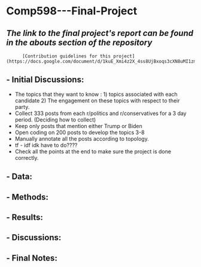 # Comp598---Final-Project

##  *The link to the final project's report can be found in the abouts section of the repository*  
          [Contribution guidelines for this project](https://docs.google.com/document/d/1kuE_Xmi4z2X_4ss8UjBxoqs3cXN8uMI1zmQsqeBMYsE/edit)

## - Initial Discussions:
* The topics that they want to know : 1) topics associated with each candidate 2) The engagement on these topics with respect to their party.  
* Collect 333 posts from each r/politics and r/conservatives for a 3 day period. (Deciding how to collect)
* Keep only posts that mention either Trump or Biden 
* Open coding on 200 posts to develop the topics 3-8
* Manually annotate all the posts according to topology. 
* tf - idf idk have to do????
* Check all the points at the end to make sure the project is done correctly.

## - Data:

## - Methods:

## - Results:

## - Discussions:

## - Final Notes:




